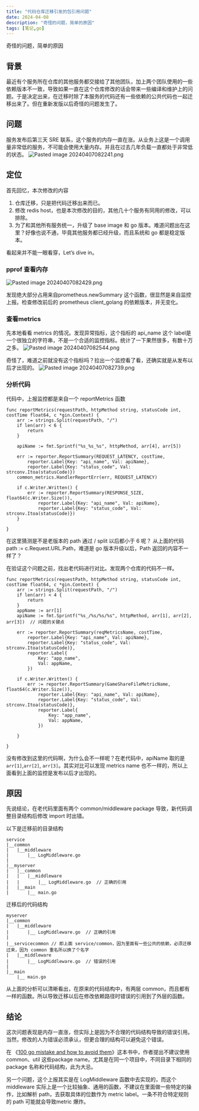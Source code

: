 ```yaml
---
title: "代码仓库迁移引发的包引用问题"
date: 2024-04-08
description: "奇怪的问题，简单的原因"
tags: [笔记,go]
---
```


奇怪的问题，简单的原因
## 背景
最近有个服务所在仓库的其他服务都交接给了其他团队，加上两个团队使用的一些依赖版本不一致，导致如果一直在这个仓库修改的话会带来一些编译和维护上的问题。于是决定出来，在迁移时除了本服务的代码还有一些依赖的公共代码也一起迁移出来了。但在重新发版以后奇怪的问题发生了。

## 问题
服务发布后第三天 SRE 联系，这个服务的内存一直在涨。从业务上这是一个调用量非常低的服务，不可能会使用大量内存。并且在过去几年负载一直都处于非常低的状态。
![Pasted image 20240407082241.png](https://raw.githubusercontent.com/zhiqli/imgs/main/Pasted%20image%2020240407082241.png)
## 定位
首先回忆，本次修改的内容

1. 仓库迁移，只是把代码迁移出来而已。
2. 修改 redis host，也是本次修改的目的，其他几十个服务有同用的修改，可以排除。
3. 为了和其他所有服务统一，升级了 base image 和 go 版本。难道问题出在这里？好像也说不通，毕竟其他服务都已经升级，而且系统和 go 都是稳定版本。

看起来并不能一眼看穿，Let’s dive in。

### pprof 查看内存
![Pasted image 20240407082429.png](https://raw.githubusercontent.com/zhiqli/imgs/main/Pasted%20image%2020240407082429.png)

发现绝大部分占用来自prometheus.newSummary 这个函数，很显然是来自监控上报。检查修改前后的 prometheus client_golang 的依赖版本，并无变化。

### 查看metrics
先本地看看 metrics 的情况。发现异常指标，这个指标的 api_name 这个 label是一个很独立的字符串，不是一个合适的监控指标。统计了一下果然很多，有数十万之多。
![Pasted image 20240407082544.png](https://raw.githubusercontent.com/zhiqli/imgs/main/Pasted%20image%2020240407082544.png)

奇怪了，难道之前就没有这个指标吗？拉出一个监控看了看，还确实就是从发布以后才出现的。
![Pasted image 20240407082739.png](https://raw.githubusercontent.com/zhiqli/imgs/main/Pasted%20image%2020240407082739.png)

### 分析代码
代码中，上报监控都是来自一个 reportMetrics 函数
```
func reportMetrics(requestPath, httpMethod string, statusCode int, costTime float64, c *gin.Context) {
    arr := strings.Split(requestPath, "/")
    if len(arr) < 6 {
        return
    }
 
    apiName := fmt.Sprintf("%s_%s_%s", httpMethod, arr[4], arr[5])
 
    err := reporter.ReportSummary(REQUEST_LATENCY, costTime,
        reporter.Label{Key: "api_name", Val: apiName},
        reporter.Label{Key: "status_code", Val: strconv.Itoa(statusCode)})
    common_metrics.HandlerReportErr(err, REQUEST_LATENCY)
 
    if c.Writer.Written() {
        err := reporter.ReportSummary(RESPONSE_SIZE, float64(c.Writer.Size()),
            reporter.Label{Key: "api_name", Val: apiName},
            reporter.Label{Key: "status_code", Val: strconv.Itoa(statusCode)})
    }
 
}
```

在这里猜测是不是老版本的 path 通过 / split 以后都小于 6 呢？ 从上面的代码  path := c.Request.URL.Path，难道是 go 版本升级以后，Path 返回的内容不一样了？

在验证这个问题之前，找出老代码进行对比。发现两个仓库的代码不一样。

```
func reportMetrics(requestPath, httpMethod string, statusCode int, costTime float64, c *gin.Context) {
    arr := strings.Split(requestPath, "/")
    if len(arr) < 4 {
        return
    }
    appName := arr[1]
    apiName := fmt.Sprintf("%s_/%s/%s/%s", httpMethod, arr[1], arr[2], arr[3])  // 问题的关键点
 
    err := reporter.ReportSummary(reqMetricsName, costTime,
        reporter.Label{Key: "api_name", Val: apiName},
        reporter.Label{Key: "status_code", Val: strconv.Itoa(statusCode)},
        reporter.Label{
            Key: "app_name",
            Val: appName,
        })
 
    if c.Writer.Written() {
        err := reporter.ReportSummary(GameShareFileMetricName, float64(c.Writer.Size()),
            reporter.Label{Key: "api_name", Val: apiName},
            reporter.Label{Key: "status_code", Val: strconv.Itoa(statusCode)},
            reporter.Label{
                Key: "app_name",
                Val: appName,
            })

    }
 
}
```

没有修改到这里的代码啊，为什么会不一样呢？在老代码中，apiName 取的是 `arr[1]`,`arr[2]`, `arr[3]`。其实对比可以发现 metrics name 也不一样的，所以上面看到上面的监控是发布以后才出现的。

## 原因
先说结论，在老代码里面有两个 common/middleware package 导致，新代码调整目录结构后修改 import 时出错。

以下是迁移前的目录结构
```
service
|__common
|   |__middleware
|       |__ LogMiddleware.go
|
|__myserver
|   |__common
|   |   |__middleware
|   |       |__ LogMiddleware.go  // 正确的引用
|   |__main
|       |__ main.go
```
迁移后的代码结构
```
myserver
|__common
|   |__middleware
|       |__ LogMiddleware.go  // 正确的引用
|
|__servicecommon // 即上面 service/common，因为里面有一些公共的依赖，必须迁移过来，因为 common 重名所以换了个名字
|   |__middleware
|       |__ LogMiddleware.go  // 错误的引用
|
|__main
    |__ main.go
```

从上面的分析可以清晰看出，在原来的代码结构中，有两层 common，而且都有一样的函数。所以导致迁移以后在修改依赖路径时错误的引用到了外层的函数。
## 结论
这次问题表现是内存一直涨，但实际上是因为不合理的代码结构导致的错误引用。当然，修改的人为错误必须承认，但更合理的结构可以避免这个错误。

在 《[100 go mistake and how to avoid them](https://zhiqli.github.io/2024/02/100-go-mistakes-and-how-to-avoid-them/)》这本书中，作者提出不建议使用 common、util 这些package name。尤其是在同一个项目中，不同目录下相同的 package 名称和代码结构，此为大忌。

另一个问题，这个上报其实是在 LogMiddleware 函数中去实现的，而这个 middleware 实际上是一个比较抽象、通用的函数，不建议在里面做一些特定的操作，比如解析 path，去获取具体的位数作为 metric label。一条不符合特定规则的 path 可能就会导致metric 爆炸。